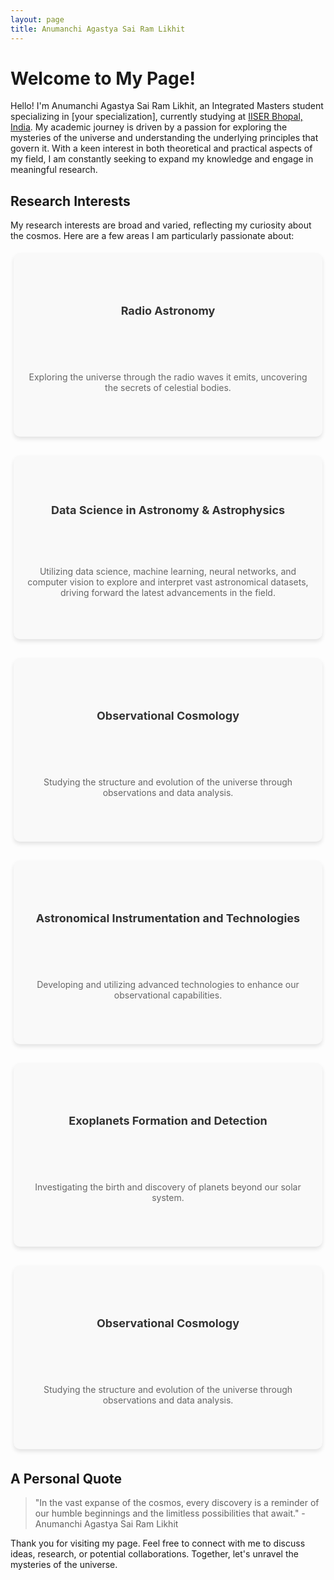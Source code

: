 ```yaml
---
layout: page
title: Anumanchi Agastya Sai Ram Likhit
---
```


<style>
.research-grid {
  display: flex;
  flex-wrap: wrap;
  justify-content: space-between; /* Adjusts spacing to maintain layout */
  gap: 20px; /* Adds space between the boxes */
}

.research-item {
  flex: 1 0 calc(25% - 20px); /* Flex grow, flex shrink, and basis */
  display: flex;
  flex-direction: column;
  justify-content: space-around; /* Distribute space around items */
  align-items: center; /* Center items vertically */
  text-align: center; /* Ensure text is centered */
  min-width: 240px; /* Fixed minimum width of the box */
  height: 250px; /* Adjusted height for uniformity */
  margin: 5px; /* Margin around the boxes */
  padding: 20px;
  border: 2px solid transparent;
  border-radius: 10px;
  background-color: #f9f9f9;
  box-shadow: 0 4px 6px rgba(0,0,0,0.1);
  transition: all 0.3s ease-in-out;
  position: relative; /* For pseudo-elements */
}

.research-item h4 {
  margin-bottom: 5px; /* Decreased spacing between title and description */
  font-size: 18px;
  color: #333;
}

.research-item p {
  font-size: 14px;
  color: #666;
}
/* Border Animation */
.research-item::before {
  content: "";
  position: absolute;
  top: 0;
  right: 0;
  bottom: 0;
  left: 0;
  border: 2px solid transparent;
  border-radius: 10px;
  transition: border-color 0s linear;
}

.research-item:hover::before {
  border-color: #967bb6; /* Darker shade of lavender */
  animation: slideBorder 4s linear infinite;
}

@keyframes slideBorder {
  0%, 100% {
    border-top-color: #967bb6; /* Darker shade of lavender */
    border-right-color: transparent;
    border-bottom-color: transparent;
    border-left-color: transparent;
  }
  25% {
    border-top-color: #967bb6;
    border-right-color: #967bb6;
    border-bottom-color: transparent;
    border-left-color: transparent;
  }
  50% {
    border-top-color: #967bb6;
    border-right-color: #967bb6;
    border-bottom-color: #967bb6;
    border-left-color: transparent;
  }
  75% {
    border-top-color: #967bb6;
    border-right-color: #967bb6;
    border-bottom-color: #967bb6;
    border-left-color: #967bb6;
  }
}
</style>

# Welcome to My Page!

Hello! I'm Anumanchi Agastya Sai Ram Likhit, an Integrated Masters student specializing in [your specialization], currently studying at [IISER Bhopal, India](https://www.iiserb.ac.in/). My academic journey is driven by a passion for exploring the mysteries of the universe and understanding the underlying principles that govern it. With a keen interest in both theoretical and practical aspects of my field, I am constantly seeking to expand my knowledge and engage in meaningful research.

## Research Interests

My research interests are broad and varied, reflecting my curiosity about the cosmos. Here are a few areas I am particularly passionate about:

<div class="research-grid">
  <div class="research-item">
    <h4>Radio Astronomy</h4>
    <p>Exploring the universe through the radio waves it emits, uncovering the secrets of celestial bodies.</p>
  </div>

  <div class="research-item">
    <h4>Data Science in Astronomy & Astrophysics</h4>
    <p>Utilizing data science, machine learning, neural networks, and computer vision to explore and interpret vast astronomical datasets, driving forward the latest advancements in the field.</p>
  </div>


  <div class="research-item">
    <h4>Observational Cosmology</h4>
    <p>Studying the structure and evolution of the universe through observations and data analysis.</p>
  </div>
  
  <div class="research-item">
    <h4>Astronomical Instrumentation and Technologies</h4>
    <p>Developing and utilizing advanced technologies to enhance our observational capabilities.</p>
  </div>

  <div class="research-item">
    <h4>Exoplanets Formation and Detection</h4>
    <p>Investigating the birth and discovery of planets beyond our solar system.</p>
  </div>
  <div class="research-item">
    <h4>Observational Cosmology</h4>
    <p>Studying the structure and evolution of the universe through observations and data analysis.</p>
  </div>
</div>

## A Personal Quote

> "In the vast expanse of the cosmos, every discovery is a reminder of our humble beginnings and the limitless possibilities that await." - Anumanchi Agastya Sai Ram Likhit

Thank you for visiting my page. Feel free to connect with me to discuss ideas, research, or potential collaborations. Together, let's unravel the mysteries of the universe.
